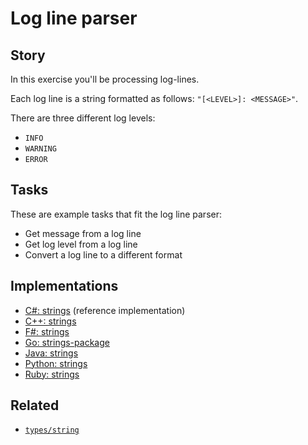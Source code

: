 # Log line parser

## Story

In this exercise you'll be processing log-lines.

Each log line is a string formatted as follows: `"[<LEVEL>]: <MESSAGE>"`.

There are three different log levels:

- `INFO`
- `WARNING`
- `ERROR`

## Tasks

These are example tasks that fit the log line parser:

- Get message from a log line
- Get log level from a log line
- Convert a log line to a different format

## Implementations

- [C#: strings][implementation-csharp] (reference implementation)
- [C++: strings][implementation-cpp]
- [F#: strings][implementation-fsharp]
- [Go: strings-package][implementation-go]
- [Java: strings][implementation-java]
- [Python: strings][implementation-python]
- [Ruby: strings][implementation-ruby]

## Related

- [`types/string`][types-string]

[types-string]: ../types/string.md
[implementation-csharp]: ../../languages/csharp/exercises/concept/strings/.docs/instructions.md
[implementation-cpp]: ../../languages/cpp/exercises/concept/strings/.docs/instructions.md
[implementation-fsharp]: ../../languages/fsharp/exercises/concept/strings/.docs/instructions.md
[implementation-go]: ../../languages/go/exercises/concept/strings-package/.docs/instructions.md
[implementation-java]: ../../languages/java/exercises/concept/strings/.docs/instructions.md
[implementation-python]: ../../languages/python/exercises/concept/processing-logs/.docs/instructions.md
[implementation-ruby]: ../../languages/ruby/exercises/concept/strings/.docs/instructions.md

